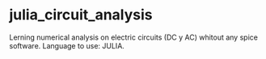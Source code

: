 # julia_circuit_analysis
Lerning numerical analysis on electric circuits (DC y AC) whitout any spice software. Language to use: JULIA. 
